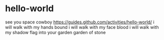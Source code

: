 # hello-world
see you space cowboy
https://guides.github.com/activities/hello-world/
i will walk with my hands bound
i will walk with my face blood
i will walk with my shadow flag
into your garden
garden of stone
